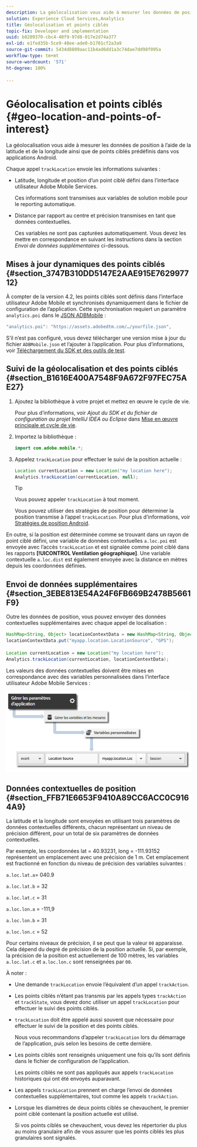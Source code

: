 ```yaml
---
description: La géolocalisation vous aide à mesurer les données de position à l’aide de la latitude et de la longitude ainsi que de points ciblés prédéfinis dans vos applications Android.
solution: Experience Cloud Services,Analytics
title: Géolocalisation et points ciblés
topic-fix: Developer and implementation
uuid: b8209370-cbc4-40f9-97d8-017e2d74a377
exl-id: e1fed35b-5ce9-48ee-ade0-b1701cf2a3a9
source-git-commit: 5434d8809aac11b4ad6dd1a3c74dae7dd98f095a
workflow-type: tm+mt
source-wordcount: '571'
ht-degree: 100%

---
```


# Géolocalisation et points ciblés {#geo-location-and-points-of-interest}

La géolocalisation vous aide à mesurer les données de position à l’aide de la latitude et de la longitude ainsi que de points ciblés prédéfinis dans vos applications Android.

Chaque appel `trackLocation` envoie les informations suivantes :

* Latitude, longitude et position d’un point ciblé défini dans l’interface utilisateur Adobe Mobile Services.

   Ces informations sont transmises aux variables de solution mobile pour le reporting automatique.

* Distance par rapport au centre et précision transmises en tant que données contextuelles.

   Ces variables ne sont pas capturées automatiquement. Vous devez les mettre en correspondance en suivant les instructions dans la section *Envoi de données supplémentaires* ci-dessous.

## Mises à jour dynamiques des points ciblés {#section_3747B310DD5147E2AAE915E762997712}

À compter de la version 4.2, les points ciblés sont définis dans l’interface utilisateur Adobe Mobile et synchronisés dynamiquement dans le fichier de configuration de l’application. Cette synchronisation requiert un paramètre `analytics.poi` dans le [JSON ADBMobile](/help/android/configuration/json-config/json-config.md) :

```js
"analytics.poi": "https://assets.adobedtm.com/…/yourfile.json",
```

S’il n’est pas configuré, vous devez télécharger une version mise à jour du fichier `ADBMobile.json` et l’ajouter à l’application. Pour plus d’informations, voir [Téléchargement du SDK et des outils de test](/help/android/getting-started/requirements.md).

## Suivi de la géolocalisation et des points ciblés {#section_B1616E400A7548F9A672F97FEC75AE27}

1. Ajoutez la bibliothèque à votre projet et mettez en œuvre le cycle de vie.

   Pour plus d’informations, voir *Ajout du SDK et du fichier de configuration au projet IntelliJ IDEA ou Eclipse* dans [Mise en œuvre principale et cycle de vie](/help/android/getting-started/dev-qs.md).

1. Importez la bibliothèque :

   ```java
   import com.adobe.mobile.*;
   ```

1. Appelez `trackLocation` pour effectuer le suivi de la position actuelle :

   ```java
   Location currentLocation = new Location("my location here"); 
   Analytics.trackLocation(currentLocation, null);
   ```

   >[!TIP]
   >
   >Vous pouvez appeler `trackLocation` à tout moment.

   Vous pouvez utiliser des stratégies de position pour déterminer la position transmise à l’appel `trackLocation`. Pour plus d’informations, voir [Stratégies de position Android](https://developer.android.com/guide/topics/location/strategies.html).

En outre, si la position est déterminée comme se trouvant dans un rayon de point ciblé défini, une variable de données contextuelles `a.loc.poi` est envoyée avec l’accès `trackLocation` et est signalée comme point ciblé dans les rapports **[!UICONTROL Ventilation géographique]**. Une variable contextuelle `a.loc.dist` est également envoyée avec la distance en mètres depuis les coordonnées définies.

## Envoi de données supplémentaires {#section_3EBE813E54A24F6FB669B2478B5661F9}

Outre les données de position, vous pouvez envoyer des données contextuelles supplémentaires avec chaque appel de localisation :

```java
HashMap<String, Object> locationContextData = new HashMap<String, Object>(); 
locationContextData.put("myapp.location.LocationSource", "GPS"); 
 
Location currentLocation = new Location("my location here"); 
Analytics.trackLocation(currentLocation, locationContextData);
```

Les valeurs des données contextuelles doivent être mises en correspondance avec des variables personnalisées dans l’interface utilisateur Adobe Mobile Services :

![](assets/map-location-context-data.png)

## Données contextuelles de position {#section_FFB71E6653F9410A89CC6ACC0C9164A9}

La latitude et la longitude sont envoyées en utilisant trois paramètres de données contextuelles différents, chacun représentant un niveau de précision différent, pour un total de six paramètres de données contextuelles.

Par exemple, les coordonnées lat = 40.93231, long = -111.93152 représentent un emplacement avec une précision de 1 m. Cet emplacement est fractionné en fonction du niveau de précision des variables suivantes :

`a.loc.lat.a`= 040.9

`a.loc.lat.b` = 32

`a.loc.lat.c` = 31

`a.loc.lon.a` = -111,9

`a.loc.lon.b` = 31

`a.loc.lon.c` = 52

Pour certains niveaux de précision, il se peut que la valeur `00` apparaisse. Cela dépend du degré de précision de la position actuelle. Si, par exemple, la précision de la position est actuellement de 100 mètres, les variables `a.loc.lat.c` et `a.loc.lon.c` sont renseignées par `00`.

À noter :

* Une demande `trackLocation` envoie l’équivalent d’un appel `trackAction`.

* Les points ciblés n’étant pas transmis par les appels types `trackAction` et `trackState`, vous devez donc utiliser un appel `trackLocation` pour effectuer le suivi des points ciblés.

* `trackLocation` doit être appelé aussi souvent que nécessaire pour effectuer le suivi de la position et des points ciblés.

   Nous vous recommandons d’appeler `trackLocation` lors du démarrage de l’application, puis selon les besoins de cette dernière.

* Les points ciblés sont renseignés uniquement une fois qu’ils sont définis dans le fichier de configuration de l’application.

   Les points ciblés ne sont pas appliqués aux appels `trackLocation` historiques qui ont été envoyés auparavant.
* Les appels `trackLocation` prennent en charge l’envoi de données contextuelles supplémentaires, tout comme les appels `trackAction`.

* Lorsque les diamètres de deux points ciblés se chevauchent, le premier point ciblé contenant la position actuelle est utilisé.

   Si vos points ciblés se chevauchent, vous devez les répertorier du plus au moins granulaire afin de vous assurer que les points ciblés les plus granulaires sont signalés.

